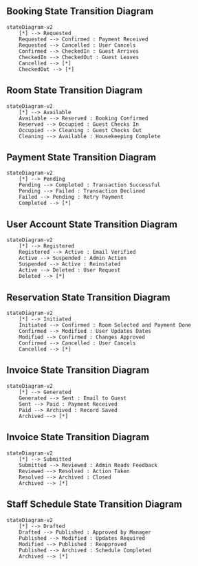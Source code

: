 ## Booking State Transition Diagram

```mermaid
stateDiagram-v2
    [*] --> Requested
    Requested --> Confirmed : Payment Received
    Requested --> Cancelled : User Cancels
    Confirmed --> CheckedIn : Guest Arrives
    CheckedIn --> CheckedOut : Guest Leaves
    Cancelled --> [*]
    CheckedOut --> [*]
```



## Room State Transition Diagram

```mermaid
stateDiagram-v2
    [*] --> Available
    Available --> Reserved : Booking Confirmed
    Reserved --> Occupied : Guest Checks In
    Occupied --> Cleaning : Guest Checks Out
    Cleaning --> Available : Housekeeping Complete
```



## Payment State Transition Diagram

```mermaid
stateDiagram-v2
    [*] --> Pending
    Pending --> Completed : Transaction Successful
    Pending --> Failed : Transaction Declined
    Failed --> Pending : Retry Payment
    Completed --> [*]
```


## User Account State Transition Diagram

```mermaid
stateDiagram-v2
    [*] --> Registered
    Registered --> Active : Email Verified
    Active --> Suspended : Admin Action
    Suspended --> Active : Reinstated
    Active --> Deleted : User Request
    Deleted --> [*]
```


## Reservation State Transition Diagram

```mermaid
stateDiagram-v2
    [*] --> Initiated
    Initiated --> Confirmed : Room Selected and Payment Done
    Confirmed --> Modified : User Updates Dates
    Modified --> Confirmed : Changes Approved
    Confirmed --> Cancelled : User Cancels
    Cancelled --> [*]
```

## Invoice State Transition Diagram

```mermaid
stateDiagram-v2
    [*] --> Generated
    Generated --> Sent : Email to Guest
    Sent --> Paid : Payment Received
    Paid --> Archived : Record Saved
    Archived --> [*]
```

## Invoice State Transition Diagram

```mermaid
stateDiagram-v2
    [*] --> Submitted
    Submitted --> Reviewed : Admin Reads Feedback
    Reviewed --> Resolved : Action Taken
    Resolved --> Archived : Closed
    Archived --> [*]
```

## Staff Schedule State Transition Diagram

```mermaid
stateDiagram-v2
    [*] --> Drafted
    Drafted --> Published : Approved by Manager
    Published --> Modified : Updates Required
    Modified --> Published : Reapproved
    Published --> Archived : Schedule Completed
    Archived --> [*]
```
